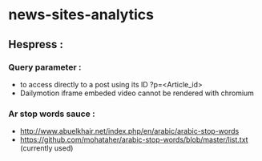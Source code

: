 # news-sites-analytics

## Hespress :
### Query parameter :
* to access directly to a post using its ID ?p=<Article_id> 
* Dailymotion iframe embeded video cannot be rendered with chromium  

### Ar stop words sauce :
* http://www.abuelkhair.net/index.php/en/arabic/arabic-stop-words 
* https://github.com/mohataher/arabic-stop-words/blob/master/list.txt (currently used)